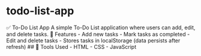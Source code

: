# todo-list-app
✅ To-Do List App    A simple To-Do List application where users can add, edit, and delete tasks.    🔹 Features   - Add new tasks   - Mark tasks as completed   - Edit and delete tasks   - Stores tasks in localStorage (data persists after refresh)    ## 🔹 Tools Used   - HTML   - CSS   - JavaScript  

